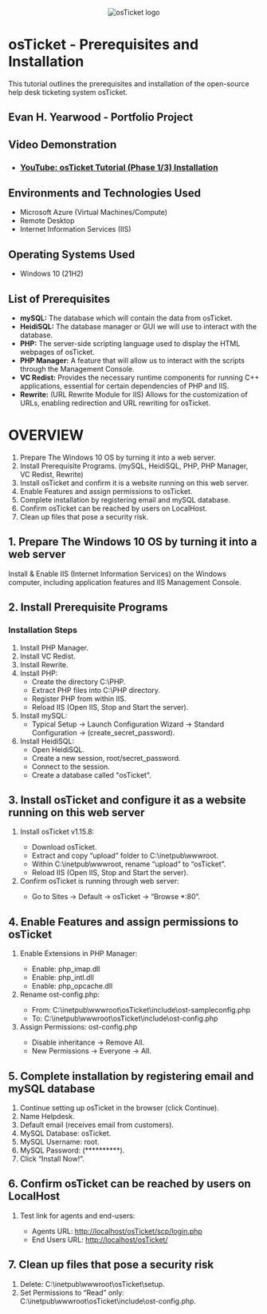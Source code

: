 <p align="center">
<img src="https://i.imgur.com/Clzj7Xs.png" alt="osTicket logo"/>
</p>

<h1>osTicket - Prerequisites and Installation</h1>
This tutorial outlines the prerequisites and installation of the open-source help desk ticketing system osTicket.<br />

<h2>Evan H. Yearwood - Portfolio Project</h2>

<h2>Video Demonstration</h2>

- ### [YouTube: osTicket Tutorial (Phase 1/3) Installation](https://www.youtube.com/watch?v=a-IF-HARyjw)

<h2>Environments and Technologies Used</h2>

- Microsoft Azure (Virtual Machines/Compute)
- Remote Desktop
- Internet Information Services (IIS)

<h2>Operating Systems Used </h2>

- Windows 10</b> (21H2)

<h2>List of Prerequisites</h2>

<ul>
  <li><strong>mySQL:</strong> The database which will contain the data from osTicket.</li>
  <li><strong>HeidiSQL:</strong> The database manager or GUI we will use to interact with the database.</li>
  <li><strong>PHP:</strong> The server-side scripting language used to display the HTML webpages of osTicket.</li>
  <li><strong>PHP Manager:</strong> A feature that will allow us to interact with the scripts through the Management Console.</li>
  <li><strong>VC Redist:</strong> Provides the necessary runtime components for running C++ applications, essential for certain dependencies of PHP and IIS.</li>
  <li><strong>Rewrite:</strong> (URL Rewrite Module for IIS) Allows for the customization of URLs, enabling redirection and URL rewriting for osTicket.</li>
</ul>

<h1>OVERVIEW</h1>

<ol>
  <li>Prepare The Windows 10 OS by turning it into a web server.</li>
  <li>Install Prerequisite Programs. (mySQL, HeidiSQL, PHP, PHP Manager, VC Redist, Rewrite)</li>
  <li>Install osTicket and confirm it is a website running on this web server.</li>
  <li>Enable Features and assign permissions to osTicket.</li>
  <li>Complete installation by registering email and mySQL database.</li>
  <li>Confirm osTicket can be reached by users on LocalHost.</li>
  <li>Clean up files that pose a security risk.</li>
</ol>

<h2>1. Prepare The Windows 10 OS by turning it into a web server</h2>
<p>Install & Enable IIS (Internet Information Services) on the Windows computer, including application features and IIS Management Console.</p>

<h2>2. Install Prerequisite Programs</h2>

<h3>Installation Steps</h3>
<ol>
  <li>Install PHP Manager.</li>
  <li>Install VC Redist.</li>
  <li>Install Rewrite.</li>
  <li>Install PHP:
    <ul>
      <li>Create the directory C:\PHP.</li>
      <li>Extract PHP files into C:\PHP directory.</li>
      <li>Register PHP from within IIS.</li>
      <li>Reload IIS (Open IIS, Stop and Start the server).</li>
    </ul>
  </li>
  <li>Install mySQL:
    <ul>
      <li>Typical Setup -> Launch Configuration Wizard -> Standard Configuration -> (create_secret_password).</li>
    </ul>
  </li>
  <li>Install HeidiSQL:
    <ul>
      <li>Open HeidiSQL.</li>
      <li>Create a new session, root/secret_password.</li>
      <li>Connect to the session.</li>
      <li>Create a database called "osTicket".</li>
    </ul>
  </li>
</ol>

<h2>3. Install osTicket and configure it as a website running on this web server</h2>
<ol>
  <li>Install osTicket v1.15.8:</li>
  <ul>
    <li>Download osTicket.</li>
    <li>Extract and copy “upload” folder to C:\inetpub\wwwroot.</li>
    <li>Within C:\inetpub\wwwroot, rename “upload” to “osTicket”.</li>
    <li>Reload IIS (Open IIS, Stop and Start the server).</li>
  </ul>
  <li>Confirm osTicket is running through web server:</li>
  <ul>
    <li>Go to Sites -> Default -> osTicket -> “Browse *:80”.</li>
  </ul>
</ol>

<h2>4. Enable Features and assign permissions to osTicket</h2>
<ol>
  <li>Enable Extensions in PHP Manager:</li>
  <ul>
    <li>Enable: php_imap.dll</li>
    <li>Enable: php_intl.dll</li>
    <li>Enable: php_opcache.dll</li>
  </ul>
  <li>Rename ost-config.php:</li>
  <ul>
    <li>From: C:\inetpub\wwwroot\osTicket\include\ost-sampleconfig.php</li>
    <li>To: C:\inetpub\wwwroot\osTicket\include\ost-config.php</li>
  </ul>
  <li>Assign Permissions: ost-config.php</li>
  <ul>
    <li>Disable inheritance -> Remove All.</li>
    <li>New Permissions -> Everyone -> All.</li>
  </ul>
</ol>

<h2>5. Complete installation by registering email and mySQL database</h2>
<ol>
  <li>Continue setting up osTicket in the browser (click Continue).</li>
  <li>Name Helpdesk.</li>
  <li>Default email (receives email from customers).</li>
  <li>MySQL Database: osTicket.</li>
  <li>MySQL Username: root.</li>
  <li>MySQL Password: (**********).</li>
  <li>Click “Install Now!”.</li>
</ol>

<h2>6. Confirm osTicket can be reached by users on LocalHost</h2>
<ol>
  <li>Test link for agents and end-users:</li>
  <ul>
    <li>Agents URL: <a href="http://localhost/osTicket/scp/login.php">http://localhost/osTicket/scp/login.php</a></li>
    <li>End Users URL: <a href="http://localhost/osTicket/">http://localhost/osTicket/</a></li>
  </ul>
</ol>

<h2>7. Clean up files that pose a security risk</h2>
<ol>
  <li>Delete: C:\inetpub\wwwroot\osTicket\setup.</li>
  <li>Set Permissions to “Read” only: C:\inetpub\wwwroot\osTicket\include\ost-config.php.</li>
</ol>

